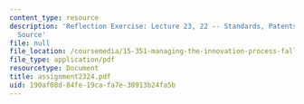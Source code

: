 ```yaml
---
content_type: resource
description: 'Reflection Exercise: Lecture 23, 22 -- Standards, Patents, and Open
  Source'
file: null
file_location: /coursemedia/15-351-managing-the-innovation-process-fall-2002/190af08d84fe19cafa7e30913b24fa5b_assignment2324.pdf
file_type: application/pdf
resourcetype: Document
title: assignment2324.pdf
uid: 190af08d-84fe-19ca-fa7e-30913b24fa5b
---
```

